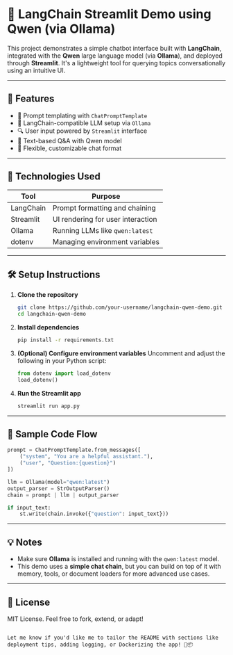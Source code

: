 
# 🧠 LangChain Streamlit Demo using Qwen (via Ollama)

This project demonstrates a simple chatbot interface built with **LangChain**, integrated with the **Qwen** large language model (via **Ollama**), and deployed through **Streamlit**. It's a lightweight tool for querying topics conversationally using an intuitive UI.

---

## 🚀 Features

- 🧩 Prompt templating with `ChatPromptTemplate`
- 🔗 LangChain-compatible LLM setup via `Ollama`
- 🔍 User input powered by `Streamlit` interface
- 💬 Text-based Q&A with Qwen model
- 🧪 Flexible, customizable chat format

---

## 🧰 Technologies Used

| Tool            | Purpose                            |
|-----------------|-------------------------------------|
| LangChain       | Prompt formatting and chaining      |
| Streamlit       | UI rendering for user interaction   |
| Ollama          | Running LLMs like `qwen:latest`     |
| dotenv          | Managing environment variables      |

---

## 🛠️ Setup Instructions

1. **Clone the repository**
   ```bash
   git clone https://github.com/your-username/langchain-qwen-demo.git
   cd langchain-qwen-demo
   ```

2. **Install dependencies**
   ```bash
   pip install -r requirements.txt
   ```

3. **(Optional) Configure environment variables**
   Uncomment and adjust the following in your Python script:
   ```python
   from dotenv import load_dotenv
   load_dotenv()
   ```

4. **Run the Streamlit app**
   ```bash
   streamlit run app.py
   ```

---

## 📝 Sample Code Flow

```python
prompt = ChatPromptTemplate.from_messages([
    ("system", "You are a helpful assistant."),
    ("user", "Question:{question}")
])

llm = Ollama(model="qwen:latest")
output_parser = StrOutputParser()
chain = prompt | llm | output_parser

if input_text:
    st.write(chain.invoke({"question": input_text}))
```

---

## 💡 Notes

- Make sure **Ollama** is installed and running with the `qwen:latest` model.
- This demo uses a **simple chat chain**, but you can build on top of it with memory, tools, or document loaders for more advanced use cases.

---

## 📜 License

MIT License. Feel free to fork, extend, or adapt!

```

Let me know if you'd like me to tailor the README with sections like deployment tips, adding logging, or Dockerizing the app! 🐳📦
